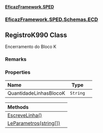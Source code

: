 #### [EficazFramework.SPED](EficazFrameworkSPED.md 'EficazFramework SPED')
### [EficazFramework.SPED.Schemas.ECD](EficazFramework.SPED.Schemas.ECD.md 'EficazFramework.SPED.Schemas.ECD')

## RegistroK990 Class

Encerramento do Bloco K

### Remarks
### Properties

| Name | Type | |
| :--- | :---: | :--- |
| QuantidadeLinhasBlocoK | `String` |  |

| Methods | |
| :--- | :--- |
| [EscreveLinha()](EficazFramework.SPED.Schemas.ECD/RegistroK990/EscreveLinha().md 'EficazFramework.SPED.Schemas.ECD.RegistroK990.EscreveLinha()') | |
| [LeParametros(string[])](EficazFramework.SPED.Schemas.ECD/RegistroK990/LeParametros(string[]).md 'EficazFramework.SPED.Schemas.ECD.RegistroK990.LeParametros(string[])') | |

